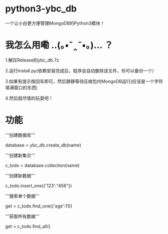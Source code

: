# python3-ybc_db

一个让小白更方便管理MongoDB的Python3模块！

# 我怎么用嘞 ..(｡•ˇ‸ˇ•｡)… ？

1.解压Release的ybc_db.7z

2.运行install.py(依赖安装完成后，程序会自动删除该文件，你可以备份一个）

3.如果有提示按回车即可，然后静静等待压缩包内MongoDB运行(应该是一个字符填满窗口的东西)

4.然后就尽情的玩耍吧！

# 功能

'''创建数据库'''

database = ybc_db.create_db(name)

'''创建新集合'''

c_todo = database.collection(name)

'''创建新数据'''

c_todo.insert_one({'123':"456"})

'''搜索单个数据'''

get = c_todo.find_one({'age':11})

'''获取所有数据'''

get = c_todo.find_all()
